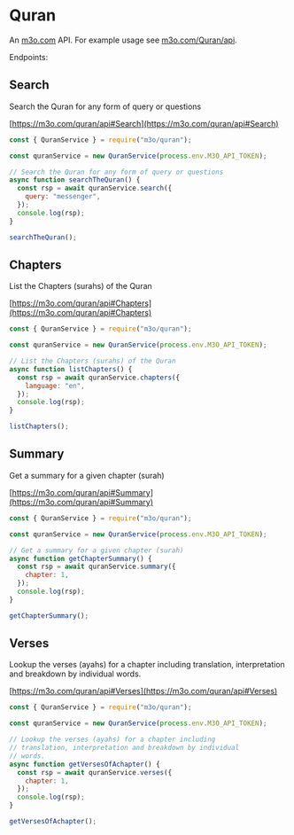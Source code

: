 # Quran

An [m3o.com](https://m3o.com) API. For example usage see [m3o.com/Quran/api](https://m3o.com/Quran/api).

Endpoints:

## Search

Search the Quran for any form of query or questions

[https://m3o.com/quran/api#Search](https://m3o.com/quran/api#Search)

```js
const { QuranService } = require("m3o/quran");

const quranService = new QuranService(process.env.M3O_API_TOKEN);

// Search the Quran for any form of query or questions
async function searchTheQuran() {
  const rsp = await quranService.search({
    query: "messenger",
  });
  console.log(rsp);
}

searchTheQuran();
```

## Chapters

List the Chapters (surahs) of the Quran

[https://m3o.com/quran/api#Chapters](https://m3o.com/quran/api#Chapters)

```js
const { QuranService } = require("m3o/quran");

const quranService = new QuranService(process.env.M3O_API_TOKEN);

// List the Chapters (surahs) of the Quran
async function listChapters() {
  const rsp = await quranService.chapters({
    language: "en",
  });
  console.log(rsp);
}

listChapters();
```

## Summary

Get a summary for a given chapter (surah)

[https://m3o.com/quran/api#Summary](https://m3o.com/quran/api#Summary)

```js
const { QuranService } = require("m3o/quran");

const quranService = new QuranService(process.env.M3O_API_TOKEN);

// Get a summary for a given chapter (surah)
async function getChapterSummary() {
  const rsp = await quranService.summary({
    chapter: 1,
  });
  console.log(rsp);
}

getChapterSummary();
```

## Verses

Lookup the verses (ayahs) for a chapter including
translation, interpretation and breakdown by individual
words.

[https://m3o.com/quran/api#Verses](https://m3o.com/quran/api#Verses)

```js
const { QuranService } = require("m3o/quran");

const quranService = new QuranService(process.env.M3O_API_TOKEN);

// Lookup the verses (ayahs) for a chapter including
// translation, interpretation and breakdown by individual
// words.
async function getVersesOfAchapter() {
  const rsp = await quranService.verses({
    chapter: 1,
  });
  console.log(rsp);
}

getVersesOfAchapter();
```
